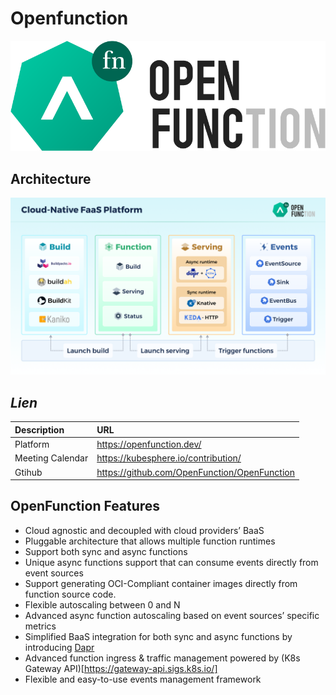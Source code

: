 # Openfunction 

![Logo](images/openfunction_logo-1.png)

## Architecture
![architecture](images/openfunction-0.5-architecture.png)

## _Lien_ 


| Description      | URL                                          |
| :--------------- | :------------------------------------------- |
| Platform         | https://openfunction.dev/                    |
| Meeting Calendar | https://kubesphere.io/contribution/          |
| Gtihub           | https://github.com/OpenFunction/OpenFunction |



## OpenFunction Features
- Cloud agnostic and decoupled with cloud providers’ BaaS
- Pluggable architecture that allows multiple function runtimes
- Support both sync and async functions
- Unique async functions support that can consume events directly from event sources
- Support generating OCI-Compliant container images directly from function source code.
- Flexible autoscaling between 0 and N
- Advanced async function autoscaling based on event sources’ specific metrics
- Simplified BaaS integration for both sync and async functions by introducing [Dapr](https://dapr.io/)
- Advanced function ingress & traffic management powered by (K8s Gateway API)[https://gateway-api.sigs.k8s.io/]
- Flexible and easy-to-use events management framework
